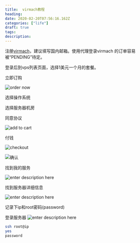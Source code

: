 ```yaml
---
title:  virmach教程
heading: 
date: 2020-02-20T07:56:16.162Z
categories: ["life"]
draft: true
tags: 
description: 
---
```


注册[virmach](https://billing.virmach.com/aff.php?aff=9472&gid=1)，建议填写国内邮箱。使用代理登录virmach 的订单容易被“PENDING”待定。

登录后到vps列表页面，选择1美元一个月的套餐。

立即订购 

![order now](https://gitee.com/smile365/blogimg/raw/master/sxy91/1582185425395.png
)


选择操作系统

选择服务器机房

同意协议

![add to cart](https://gitee.com/smile365/blogimg/raw/master/sxy91/1582186425110.png)

付钱

![checkout](https://gitee.com/smile365/blogimg/raw/master/sxy91/1582185909552.png)



![确认](https://gitee.com/smile365/blogimg/raw/master/sxy91/1582186699216.png)

找到我的服务

![enter description here](https://gitee.com/smile365/blogimg/raw/master/sxy91/1582186813872.png)


找到服务器详细信息

![enter description here](https://gitee.com/smile365/blogimg/raw/master/sxy91/1582187068821.png
)

记录下ip和root密码(password)


登录服务器
![enter description here](https://gitee.com/smile365/blogimg/raw/master/sxy91/1582187241195.png)

```bash
ssh root@ip
yes
password
```


